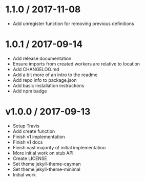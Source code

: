 1.1.0 / 2017-11-08
==================

  * Add unregister function for removing previous definitions

1.0.1 / 2017-09-14
==================

  * Add release documentation
  * Ensure imports from created workers are relative to location
  * Add CHANGELOG.md
  * Add a bit more of an intro to the readme
  * Add repo info to package.json
  * Add basic installation instructions
  * Add npm badge

v1.0.0 / 2017-09-13
===================

  * Setup Travis
  * Add create function
  * Finish v1 implementation
  * Finish v1 docs
  * Finish vast majority of initial implementation
  * More initial work on stub API
  * Create LICENSE
  * Set theme jekyll-theme-cayman
  * Set theme jekyll-theme-minimal
  * Initial work
